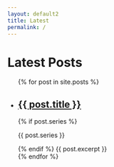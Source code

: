 ```yaml
---
layout: default2
title: Latest
permalink: /
---
```


<h1>Latest Posts</h1>

<ul>
  {% for post in site.posts %}
    <li>
      <h2><a href="{{ post.url }}">{{ post.title }}</a></h2>
      {% if post.series %}
      <p><span class="post-series">{{ post.series }}</span></p>
      {% endif %}
      {{ post.excerpt }}
    </li>
  {% endfor %}
</ul>

